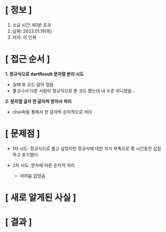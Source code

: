 # **[ 정보 ]**
1. 소요 시간: 60분 초과
2. 날짜: 2023.01.19(목)
3. 저자: 이 인복

# **[ 접근 순서 ]**
**1. 정규식으로 dartResult 문자열 분리 시도**
- 실패 후 코드 갈아 엎음
- 풀고나서 다른 사람이 정규식으로 푼 코드 봤는데 내 수준 아니였음...

**2. 문자열 글자 한 글자씩 받아서 처리**
- charAt을 통해서 한 글자씩 순차적으로 처리

# **[ 문제점 ]**
- 1차 시도: 정규식으로 풀고 싶었지만 정규식에 대한 지식 부족으로 몇 시간동안 삽질하고 포기했다

- 2차 시도: 문자에 따른 순차적 처리
     - 어려움 없었음

# **[ 새로 알게된 사실 ]**

# **[ 결과 ]**



         
